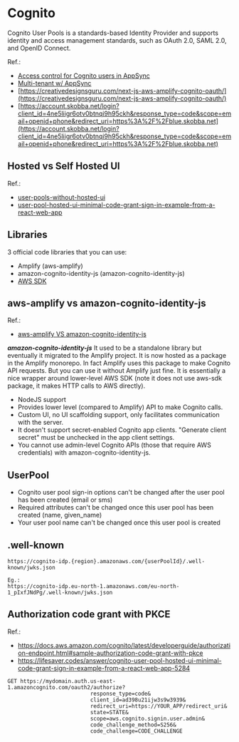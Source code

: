 # Cognito

Cognito User Pools is a standards-based Identity Provider and supports identity and access management standards, such as OAuth 2.0, SAML 2.0, and OpenID Connect.

Ref.:
* [Access control for Cognito users in AppSync](https://advancedweb.hu/how-to-use-cognito-with-appsync/)
* [Multi-tenant w/ AppSync](https://theburningmonk.com/2021/03/how-to-secure-multi-tenant-applications-with-appsync-and-cognito/)
* [https://creativedesignsguru.com/next-js-aws-amplify-cognito-oauth/](https://creativedesignsguru.com/next-js-aws-amplify-cognito-oauth/)
* [https://account.skobba.net/login?client_id=4ne5liigr6otv0btnqi9h95ckh&response_type=code&scope=email+openid+phone&redirect_uri=https%3A%2F%2Fblue.skobba.net](https://account.skobba.net/login?client_id=4ne5liigr6otv0btnqi9h95ckh&response_type=code&scope=email+openid+phone&redirect_uri=https%3A%2F%2Fblue.skobba.net)

## Hosted vs Self Hosted UI
Ref.:
* [user-pools-without-hosted-ui](https://lifesaver.codes/answer/identity-providers-authentication-against-user-pools-without-hosted-ui)
* [user-pool-hosted-ui-minimal-code-grant-sign-in-example-from-a-react-web-app](https://lifesaver.codes/answer/cognito-user-pool-hosted-ui-minimal-code-grant-sign-in-example-from-a-react-web-app-5284)

## Libraries
3 official code libraries that you can use:
* Amplify (aws-amplify)
* amazon-cognito-identity-js (amazon-cognito-identity-js)
* [AWS SDK](https://docs.aws.amazon.com/sdk-for-javascript/v3/developer-guide/welcome.html)

## aws-amplify vs amazon-cognito-identity-js
Ref.: 
* [aws-amplify VS amazon-cognito-identity-js](https://www.maxivanov.io/aws-cognito-amplify-vs-amazon-cognito-identity-js-vs-aws-sdk/)

___amazon-cognito-identity-js___
It used to be a standalone library but eventually it migrated to the Amplify project. It is now hosted as a package in the Amplify monorepo. In fact Amplify uses this package to make Cognito API requests. But you can use it without Amplify just fine. It is essentially a nice wrapper around lower-level AWS SDK (note it does not use aws-sdk package, it makes HTTP calls to AWS directly).

* NodeJS support
* Provides lower level (compared to Amplify) API to make Cognito calls.
* Custom UI, no UI scaffolding support, only facilitates communication with the server.
* It doesn't support secret-enabled Cognito app clients. "Generate client secret" must be unchecked in the app client settings.
* You cannot use admin-level Cognito APIs (those that require AWS credentials) with amazon-cognito-identity-js.


## UserPool
* Cognito user pool sign-in options can't be changed after the user pool has been created (email or sms)
* Required attributes can't be changed once this user pool has been created (name, given_name)
* Your user pool name can't be changed once this user pool is created

## .well-known
```
https://cognito-idp.{region}.amazonaws.com/{userPoolId}/.well-known/jwks.json

Eg.:
https://cognito-idp.eu-north-1.amazonaws.com/eu-north-1_pIxfJNdPg/.well-known/jwks.json
```

## Authorization code grant with PKCE
Ref.: 
* https://docs.aws.amazon.com/cognito/latest/developerguide/authorization-endpoint.html#sample-authorization-code-grant-with-pkce
* https://lifesaver.codes/answer/cognito-user-pool-hosted-ui-minimal-code-grant-sign-in-example-from-a-react-web-app-5284

```
GET https://mydomain.auth.us-east-1.amazoncognito.com/oauth2/authorize?
                          response_type=code&
                          client_id=ad398u21ijw3s9w3939&
                          redirect_uri=https://YOUR_APP/redirect_uri&
                          state=STATE&
                          scope=aws.cognito.signin.user.admin&
                          code_challenge_method=S256&
                          code_challenge=CODE_CHALLENGE
```
